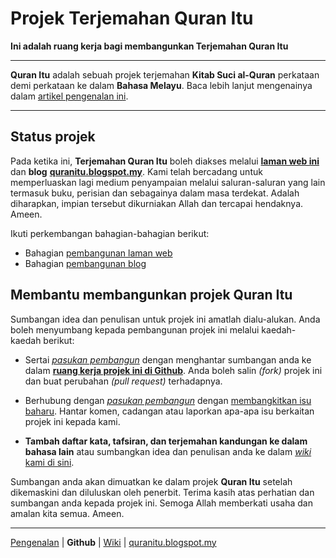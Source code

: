 # Projek Terjemahan Quran Itu
**Ini adalah ruang kerja bagi membangunkan Terjemahan Quran Itu**

---

**Quran Itu** adalah sebuah projek terjemahan **Kitab Suci al-Quran** perkataan demi perkataan ke dalam **Bahasa Melayu**. Baca lebih lanjut mengenainya dalam [artikel pengenalan ini][pengenalan].

---

## Status projek
Pada ketika ini, **Terjemahan Quran Itu** boleh diakses melalui [**laman web ini**][pengenalan] dan **blog** [**quranitu.blogspot.my**][blog]. Kami telah bercadang untuk memperluaskan lagi medium penyampaian melalui saluran-saluran yang lain termasuk buku, perisian dan sebagainya dalam masa terdekat. Adalah diharapkan, impian tersebut dikurniakan Allah dan tercapai hendaknya. Ameen.

Ikuti perkembangan bahagian-bahagian berikut:

- Bahagian [pembangunan laman web](https://nikahmadz.github.io/Quran-Itu/wiki/Pembangunan-Laman-Web)
- Bahagian [pembangunan blog](https://nikahmadz.github.io/Quran-Itu/wiki/Pembangunan-Blog)


## Membantu membangunkan projek Quran Itu
Sumbangan idea dan penulisan untuk projek ini amatlah dialu-alukan. Anda boleh menyumbang kepada pembangunan projek ini melalui kaedah-kaedah berikut:

- Sertai [*pasukan pembangun*][contributors] dengan menghantar sumbangan anda ke dalam [**ruang kerja projek ini di Github**][github]. Anda boleh salin *(fork)* projek ini dan buat perubahan *(pull request)* terhadapnya.

- Berhubung dengan [*pasukan pembangun*][contributors] dengan [membangkitkan isu baharu][issues]. Hantar komen, cadangan atau laporkan apa-apa isu berkaitan projek ini kepada kami.

- **Tambah daftar kata, tafsiran, dan terjemahan kandungan ke dalam bahasa lain** atau sumbangkan idea dan penulisan anda ke dalam [*wiki* kami di sini][wiki].

Sumbangan anda akan dimuatkan ke dalam projek **Quran Itu** setelah dikemaskini dan diluluskan oleh penerbit. Terima kasih atas perhatian dan sumbangan anda kepada projek ini. Semoga Allah memberkati usaha dan amalan kita semua. Ameen.

[contributors]: https://github.com/nikahmadz/Quran-Itu/graphs/contributors
[issues]: https://github.com/nikahmadz/Quran-Itu/issues

---

[Pengenalan][pengenalan] | **Github** | [Wiki][wiki] | [quranitu.blogspot.my][blog]

[pengenalan]: https://nikahmadz.github.io/Quran-Itu/
[github]: https://nikahmadz.github.io/Quran-Itu/
[wiki]: https://nikahmadz.github.io/Quran-Itu/wiki/
[blog]: https://quranitu.blogspot.my
